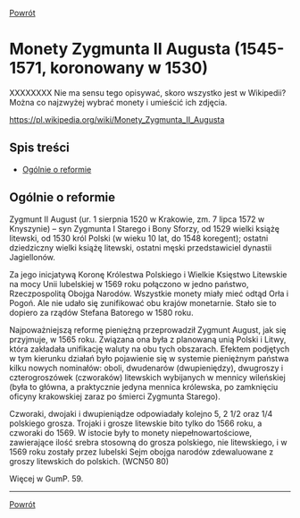 [Powrót](https://numizmatyka.satola.net)


# Monety Zygmunta II Augusta (1545-1571, koronowany w 1530)

XXXXXXXX
Nie ma sensu tego opisywać, skoro wszystko jest w Wikipedii? Można co najzwyżej wybrać monety i umieścić ich zdjęcia.

https://pl.wikipedia.org/wiki/Monety_Zygmunta_II_Augusta


## Spis treści

- [Ogólnie o reformie](#rys)


<a id='rys'></a>
## Ogólnie o reformie

Zygmunt II August (ur. 1 sierpnia 1520 w Krakowie, zm. 7 lipca 1572 w Knyszynie) – syn Zygmunta I Starego i Bony Sforzy, od 1529 wielki książę litewski, od 1530 król Polski (w wieku 10 lat, do 1548 koregent); ostatni dziedziczny wielki książę litewski, ostatni męski przedstawiciel dynastii Jagiellonów.

Za jego inicjatywą Koronę Królestwa Polskiego i Wielkie Księstwo Litewskie na mocy Unii lubelskiej w 1569 roku połączono w jedno państwo, Rzeczpospolitą Obojga Narodów. Wszystkie monety miały mieć odtąd Orła i Pogoń. Ale nie udało się zunifikować obu krajów monetarnie. Stało sie to dopiero za rządów Stefana Batorego w 1580 roku.

Najpoważniejszą reformę pieniężną przeprowadził Zygmunt August, jak się przyjmuje, w 1565 roku. Związana ona była z planowaną unią Polski i Litwy, która zakładała unifikację waluty na obu tych obszarach. Efektem podjętych w tym kierunku działań było pojawienie się w systemie pieniężnym państwa kilku nowych nominałów: oboli, dwudenarów (dwupieniędzy), dwugroszy i czterogroszówek (czworaków) litewskich wybijanych w mennicy wileńskiej (była to główna, a praktycznie jedyna mennica królewska, po zamknięciu oficyny krakowskiej zaraz po śmierci Zygmunta Starego).

Czworaki, dwojaki i dwupieniądze odpowiadały kolejno 5, 2 1/2 oraz 1/4 polskiego grosza. Trojaki i grosze litewskie bito tylko do 1566 roku, a czworaki do 1569. W istocie były to monety niepełnowartościowe, zawierające ilość srebra stosowną do grosza polskiego, nie litewskiego, i w 1569 roku zostały przez lubelski Sejm obojga narodów zdewaluowane z groszy litewskich do polskich. (WCN50 80)

Więcej w GumP. 59.



-----------------------------------------------------------------


[Powrót](https://numizmatyka.satola.net)